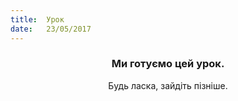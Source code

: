 ```yaml
---
title:  Урок
date:   23/05/2017
---
```


### <center>Ми готуємо цей урок.</center>
<center>Будь ласка, зайдіть пізніше.</center>